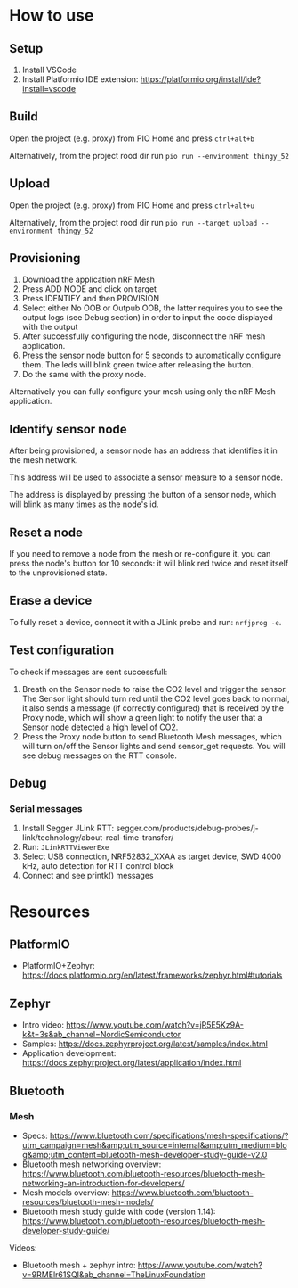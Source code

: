 # How to use
## Setup
1. Install VSCode
2. Install Platformio IDE extension: https://platformio.org/install/ide?install=vscode 

## Build
Open the project (e.g. proxy) from PIO Home and press `ctrl+alt+b`

Alternatively, from the project rood dir run `pio run --environment thingy_52`

## Upload
Open the project (e.g. proxy) from PIO Home and press `ctrl+alt+u`

Alternatively, from the project rood dir run `pio run --target upload --environment thingy_52`

## Provisioning
1. Download the application nRF Mesh
2. Press ADD NODE and click on target
3. Press IDENTIFY and then PROVISION
4. Select either No OOB or Outpub OOB, the latter requires you to see the output logs (see Debug section) in order to input the code displayed with the output
5. After successfully configuring the node, disconnect the nRF mesh application.
6. Press the sensor node button for 5 seconds to automatically configure them. The leds will blink green twice after releasing the button.
7. Do the same with the proxy node.

Alternatively you can fully configure your mesh using only the nRF Mesh application.

## Identify sensor node
After being provisioned, a sensor node has an address that identifies it in the mesh network.

This address will be used to associate a sensor measure to a sensor node. 

The address is displayed by pressing the button of a sensor node, which will blink as many times as the node's id.

## Reset a node
If you need to remove a node from the mesh or re-configure it, you can press the node's button for 10 seconds: it will blink red twice and reset itself to the unprovisioned state.

## Erase a device
To fully reset a device, connect it with a JLink probe and run: `nrfjprog -e`.

## Test configuration
To check if messages are sent successfull:
1. Breath on the Sensor node to raise the CO2 level and trigger the sensor. The Sensor light should turn red until the CO2 level goes back to normal, it also sends a message (if correctly configured) that is received by the Proxy node, which will show a green light to notify the user that a Sensor node detected a high level of CO2.
2. Press the Proxy node button to send Bluetooth Mesh messages, which will turn on/off the Sensor lights and send sensor_get requests. You will see debug messages on the RTT console.

## Debug
### Serial messages
1. Install Segger JLink RTT: segger.com/products/debug-probes/j-link/technology/about-real-time-transfer/
2. Run: `JLinkRTTViewerExe`
3. Select USB connection, NRF52832_XXAA as target device, SWD 4000 kHz, auto detection for RTT control block
4. Connect and see printk() messages

# Resources

## PlatformIO 
- PlatformIO+Zephyr: https://docs.platformio.org/en/latest/frameworks/zephyr.html#tutorials
## Zephyr
- Intro video: https://www.youtube.com/watch?v=jR5E5Kz9A-k&t=3s&ab_channel=NordicSemiconductor
- Samples: https://docs.zephyrproject.org/latest/samples/index.html
- Application development: https://docs.zephyrproject.org/latest/application/index.html
## Bluetooth
### Mesh
- Specs: https://www.bluetooth.com/specifications/mesh-specifications/?utm_campaign=mesh&amp;utm_source=internal&amp;utm_medium=blog&amp;utm_content=bluetooth-mesh-developer-study-guide-v2.0
- Bluetooth mesh networking overview: https://www.bluetooth.com/bluetooth-resources/bluetooth-mesh-networking-an-introduction-for-developers/
- Mesh models overview: https://www.bluetooth.com/bluetooth-resources/bluetooth-mesh-models/
- Bluetooth mesh study guide with code (version 1.14): https://www.bluetooth.com/bluetooth-resources/bluetooth-mesh-developer-study-guide/

Videos:
- Bluetooth mesh + zephyr intro: https://www.youtube.com/watch?v=9RMElr61SQI&ab_channel=TheLinuxFoundation